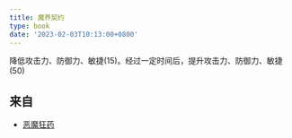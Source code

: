 ```yaml
---
title: 魔界契约
type: book
date: '2023-02-03T10:13:00+0800'
---
```


降低攻击力、防御力、敏捷(15)。经过一定时间后，提升攻击力、防御力、敏捷(50)

## 来自

* [恶魔狂药](/docs/物品/恶魔狂药)